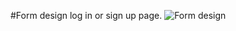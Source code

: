 #Form design log in or sign up page.
![Form design](https:null/81f28758-da8e-4dea-b763-d6665a4f3ee4)
